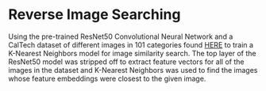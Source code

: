 # Reverse Image Searching

Using the pre-trained ResNet50 Convolutional Neural Network and a CalTech dataset of different images in 101 categories found [HERE](http://www.vision.caltech.edu/Image_Datasets/Caltech101/) to train a K-Nearest Neighbors model for image similarity search. The top layer of the ResNet50 model was stripped off to extract feature vectors for all of the images in the dataset and K-Nearest Neighbors was used to find the images whose feature embeddings were closest to the given image.
